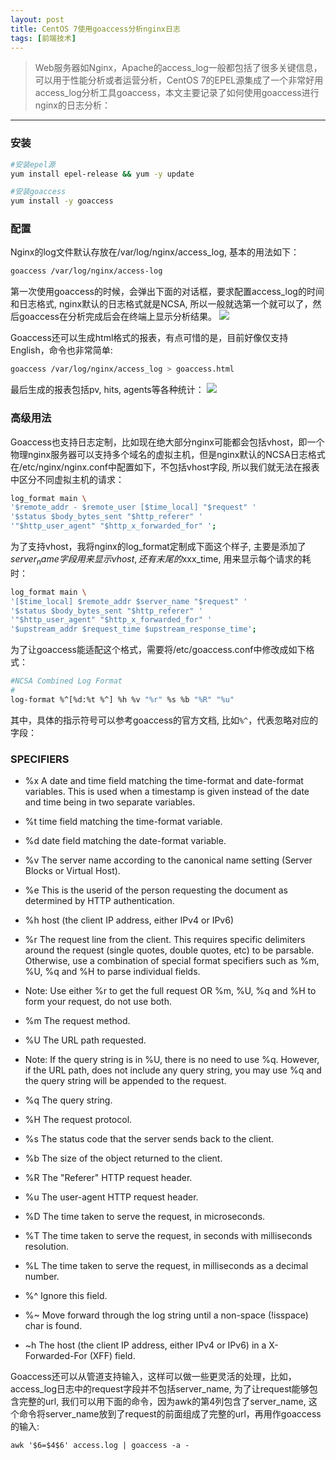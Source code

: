 ```yaml
---
layout: post
title: CentOS 7使用goaccess分析nginx日志
tags: [前端技术]
---
```

> Web服务器如Nginx，Apache的access_log一般都包括了很多关键信息，可以用于性能分析或者运营分析，CentOS 7的EPEL源集成了一个非常好用access_log分析工具goaccess，本文主要记录了如何使用goaccess进行nginx的日志分析：

------

### 安装
```sh
#安装epel源
yum install epel-release && yum -y update

#安装goaccess
yum install -y goaccess
```

### 配置
Nginx的log文件默认存放在/var/log/nginx/access_log, 基本的用法如下：
```sh
goaccess /var/log/nginx/access-log
```
第一次使用goaccess的时候，会弹出下面的对话框，要求配置access_log的时间和日志格式, nginx默认的日志格式就是NCSA, 所以一般就选第一个就可以了，然后goaccess在分析完成后会在终端上显示分析结果。
![](http://ygjs-static-hz.oss-cn-beijing.aliyuncs.com/images/2018-1-16/2.jpg)

Goaccess还可以生成html格式的报表，有点可惜的是，目前好像仅支持English，命令也非常简单:
```sh
goaccess /var/log/nginx/access_log > goaccess.html
```
最后生成的报表包括pv, hits, agents等各种统计：
![](http://ygjs-static-hz.oss-cn-beijing.aliyuncs.com/images/2018-1-16/3.jpg)

### 高级用法
Goaccess也支持日志定制，比如现在绝大部分nginx可能都会包括vhost，即一个物理nginx服务器可以支持多个域名的虚拟主机，但是nginx默认的NCSA日志格式在/etc/nginx/nginx.conf中配置如下，不包括vhost字段, 所以我们就无法在报表中区分不同虚拟主机的请求：
```sh
log_format main \
'$remote_addr - $remote_user [$time_local] "$request" '
'$status $body_bytes_sent "$http_referer" '
'"$http_user_agent" "$http_x_forwarded_for" ';
```
为了支持vhost，我将nginx的log_format定制成下面这个样子, 主要是添加了$server_name字段用来显示vhost, 还有末尾的$xxx_time, 用来显示每个请求的耗时：
```sh
log_format main \
'[$time_local] $remote_addr $server_name "$request" '
'$status $body_bytes_sent "$http_referer" '
'"$http_user_agent" "$http_x_forwarded_for" '
'$upstream_addr $request_time $upstream_response_time';
```
为了让goaccess能适配这个格式，需要将/etc/goaccess.conf中修改成如下格式：
```sh
#NCSA Combined Log Format
#
log-format %^[%d:%t %^] %h %v "%r" %s %b "%R" "%u"
```
其中，具体的指示符号可以参考goaccess的官方文档, 比如`%^`，代表忽略对应的字段：
### SPECIFIERS
- %x A date and time field matching the time-format and date-format variables. This is used when a timestamp is given instead of the date and time being in two separate variables.

- %t time field matching the time-format variable.

- %d date field matching the date-format variable.

- %v The server name according to the canonical name setting (Server Blocks or Virtual Host).

- %e This is the userid of the person requesting the document as determined by HTTP authentication.

- %h host (the client IP address, either IPv4 or IPv6)

- %r The request line from the client. This requires specific delimiters around the request (single quotes, double quotes, etc) to be parsable. Otherwise, use a combination of special format specifiers such as %m, %U, %q and %H to parse individual fields.

- Note: Use either %r to get the full request OR %m, %U, %q and %H to form your request, do not use both.

- %m The request method.

- %U The URL path requested.

- Note: If the query string is in %U, there is no need to use %q. However, if the URL path, does not include any query string, you may use %q and the query string will be appended to the request.

- %q The query string.

- %H The request protocol.

- %s The status code that the server sends back to the client.

- %b The size of the object returned to the client.

- %R The "Referer" HTTP request header.

- %u The user-agent HTTP request header.

- %D The time taken to serve the request, in microseconds.

- %T The time taken to serve the request, in seconds with milliseconds resolution.

- %L The time taken to serve the request, in milliseconds as a decimal number.

- %^ Ignore this field.

- %~ Move forward through the log string until a non-space (!isspace) char is found.

- ~h The host (the client IP address, either IPv4 or IPv6) in a X-Forwarded-For (XFF) field.

Goaccess还可以从管道支持输入，这样可以做一些更灵活的处理，比如，access_log日志中的request字段并不包括server_name, 为了让request能够包含完整的url, 我们可以用下面的命令，因为awk的第4列包含了server_name, 这个命令将server_name放到了request的前面组成了完整的url，再用作goaccess的输入:
```
awk '$6=$4$6' access.log | goaccess -a -
```
